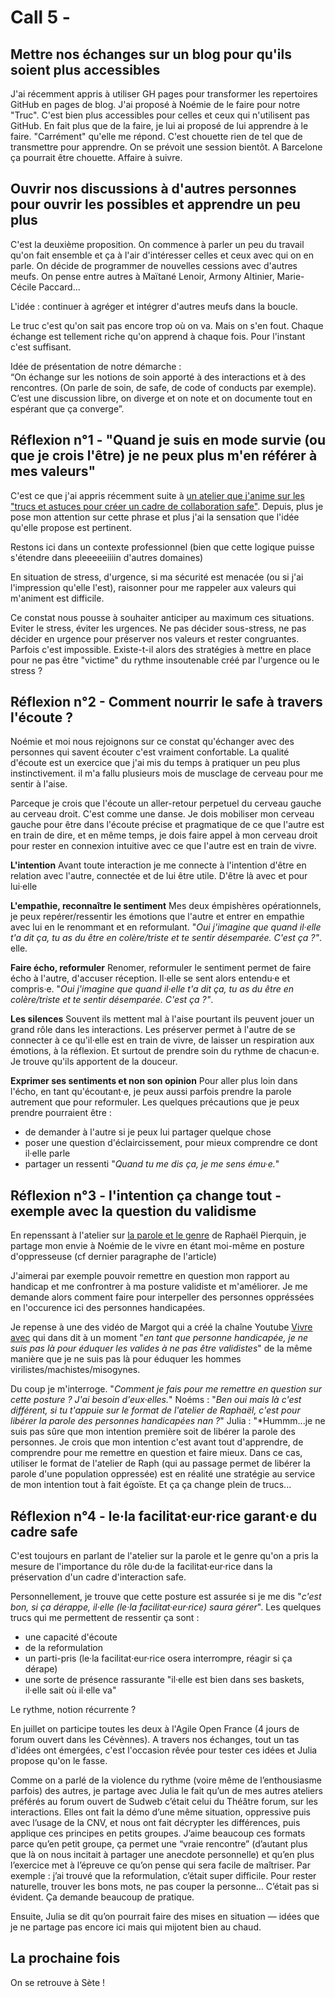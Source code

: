 # Call 5 - 

## Mettre nos échanges sur un blog pour qu'ils soient plus accessibles
J'ai récemment appris à utiliser GH pages pour transformer les repertoires GitHub en pages de blog. J'ai proposé à Noémie de le faire pour notre "Truc". C'est bien plus accessibles pour celles et ceux qui n'utilisent pas GitHub.
En fait plus que de la faire, je lui ai proposé de lui apprendre à le faire. 
"Carrément" qu'elle me répond. 
C'est chouette rien de tel que de transmettre pour apprendre. 
On se prévoit une session bientôt. A Barcelone ça pourrait être chouette.
Affaire à suivre.

## Ouvrir nos discussions à d'autres personnes pour ouvrir les possibles et apprendre un peu plus
C'est la deuxième proposition. On commence à parler un peu du travail qu'on fait ensemble et ça à l'air d'intéresser celles et ceux avec qui on en parle. On décide de programmer de nouvelles cessions avec d'autres meufs.  On pense entre autres à Maïtané Lenoir, Armony Altinier, Marie-Cécile Paccard...

L'idée : continuer à agréger et intégrer d'autres meufs dans la boucle. 

Le truc c'est qu'on sait pas encore trop où on va. Mais on s'en fout. Chaque échange est tellement riche qu'on apprend à chaque fois. Pour l'instant c'est suffisant.

Idée de présentation de notre démarche :  
“On échange sur les notions de soin apporté à des interactions et à des rencontres. (On parle de soin, de safe, de code of conducts par exemple). C’est une discussion libre, on diverge et on note et on documente tout en espérant que ça converge”.


## Réflexion n°1 - "Quand je suis en mode survie (ou que je crois l'être) je ne peux plus m'en référer à mes valeurs"
C'est ce que j'ai appris récemment suite à [un atelier que j'anime sur les "trucs et astuces pour créer un cadre de collaboration safe"](https://github.com/Julia-barbelane/des-conf-entre-meufs/blob/master/ressources/retour-d-exp%C3%A9rience-atelier-ju-truc-et-astuces-cadre-collaboration-safe.md). Depuis, plus je pose mon attention sur cette phrase et plus j'ai la sensation que l'idée qu'elle propose est pertinent.

Restons ici dans un contexte professionnel (bien que cette logique puisse s'étendre dans pleeeeeiiiin d'autres domaines)

En situation de stress, d'urgence, si ma sécurité est menacée (ou si j'ai l'impression qu'elle l'est), raisonner pour me rappeler aux valeurs qui m'animent est difficile.  

Ce constat nous pousse à souhaiter anticiper au maximum ces situations. Eviter le stress, éviter les urgences. Ne pas décider sous-stress, ne pas décider en urgence pour préserver nos valeurs et rester congruantes. Parfois c'est impossible. Existe-t-il alors des stratégies à mettre en place pour ne pas être "victime" du rythme insoutenable créé par l'urgence ou le stress ? 

## Réflexion n°2 - Comment nourrir le safe à travers l'écoute ? 
Noémie et moi nous rejoignons sur ce constat qu'échanger avec des personnes qui savent écouter c'est vraiment confortable. La qualité d'écoute est un exercice que j'ai mis du temps à pratiquer un peu plus instinctivement. il m'a fallu plusieurs mois de musclage de cerveau pour me sentir à l'aise. 

Parceque je crois que l'écoute un aller-retour perpetuel du cerveau gauche au cerveau droit. C'est comme une danse. Je dois mobiliser mon cerveau gauche pour être dans l'écoute précise et pragmatique de ce que l'autre est en train de dire, et en même temps, je dois faire appel à mon cerveau droit pour rester en connexion intuitive avec ce que l'autre est en train de vivre. 

**L'intention**
Avant toute interaction je me connecte à l'intention d'être en relation avec l'autre, connectée et de lui être utile. D'être là avec et pour lui·elle

**L'empathie, reconnaître le sentiment**
Mes deux émpishères opérationnels, je peux repérer/ressentir les émotions que l'autre et entrer en empathie avec lui en le renommant et en reformulant. "*Oui j'imagine que quand il·elle t'a dit ça, tu as du être en colère/triste et te sentir désemparée. C'est ça ?"*. 
elle.

**Faire écho, reformuler**
Renomer, reformuler le sentiment permet de faire écho à l'autre, d'accuser réception. Il·elle se sent alors entendu·e et compris·e. 
"*Oui j'imagine que quand il·elle t'a dit ça, tu as du être en colère/triste et te sentir désemparée. C'est ça ?"*. 

**Les silences**
Souvent ils mettent mal à l'aise pourtant ils peuvent jouer un grand rôle dans les interactions. Les préserver permet à l'autre de se connecter à ce qu'il·elle est en train de vivre, de laisser un respiration aux émotions, à la réflexion. Et surtout de prendre soin du rythme de chacun·e. Je trouve qu'ils apportent de la douceur.

**Exprimer ses sentiments et non son opinion**
Pour aller plus loin dans l'écho, en tant qu'écoutant·e, je peux aussi parfois prendre la parole autrement que pour reformuler. Les quelques précautions que je peux prendre pourraient être : 
- de demander à l'autre si je peux lui partager quelque chose
- poser une question d'éclaircissement, pour mieux comprendre ce dont il·elle parle
- partager un ressenti "*Quand tu me dis ça, je me sens ému·e.*"

## Réflexion n°3 - l'intention ça change tout - exemple avec la question du validisme
En repenssant à l'atelier sur [la parole et le genre](https://julia-barbelane.github.io/reflexions/chantiers/l-empathie-comme-moyen-de-reparation-l'exemple-avec-un-atelier-sur-la-parole-et-le-genre.html) de Raphaël Pierquin, je partage mon envie à Noémie de le vivre en étant moi-même en posture d'oppresseuse (cf dernier paragraphe de l'article)

J'aimerai par exemple pouvoir remettre en question mon rapport au handicap et me confrontrer à ma posture validiste et m'améliorer. Je me demande alors comment faire pour interpeller des personnes oppréssées en l'occurence ici des personnes handicapées. 

Je repense à une des vidéo de Margot qui a créé la chaîne Youtube [Vivre avec](https://www.youtube.com/channel/UCH3Hp3WAm0iGQBi_csusoUg) qui dans dit à un moment "*en tant que personne handicapée, je ne suis pas là pour éduquer les valides à ne pas être validistes*" de la même manière que je ne suis pas là pour éduquer les hommes virilistes/machistes/misogynes.

Du coup je m'interroge. "*Comment je fais pour me remettre en question sur cette posture ? J'ai besoin d'eux·elles.*"
Noéms : "*Ben oui mais là c'est différent, si tu t'appuie sur le format de l'atelier de Raphaël, c'est pour libérer la parole des personnes handicapées nan ?*"
Julia : "*Hummm...je ne suis pas sûre que mon intention première soit de libérer la parole des personnes. Je crois que mon intention c'est avant tout d'apprendre, de comprendre pour me remettre en question et faire mieux. Dans ce cas, utiliser le format de l'atelier de Raph (qui au passage permet de libérer la parole d'une population oppressée) est en réalité une stratégie au service de mon intention tout à fait égoïste. Et ça ça change plein de trucs...

## Réflexion n°4 - le·la facilitat·eur·rice garant·e du cadre safe
C'est toujours en parlant de l'atelier sur la parole et le genre qu'on a pris la mesure de l'importance du rôle du·de la facilitat·eur·rice dans la préservation d'un cadre d'interaction safe. 

Personnellement, je trouve que cette posture est assurée si je me dis "*c'est bon, si ça dérappe, il·elle (le·la facilitat·eur·rice) saura  gérer*". Les quelques trucs qui me permettent de ressentir ça sont :
- une capacité d'écoute
- de la reformulation
- un parti-pris (le·la facilitat·eur·rice osera interrompre, réagir si ça dérape)
- une sorte de présence rassurante "il·elle est bien dans ses baskets, il·elle sait où il·elle va"



Le rythme, notion récurrente ?

En juillet on participe toutes les deux à l'Agile Open France (4 jours de forum ouvert dans les Cévènnes). A travers nos échanges, tout un tas d'idées ont émergées, c'est l'occasion rêvée pour tester ces idées et Julia propose qu'on le fasse. 

Comme on a parlé de la violence du rythme (voire même de l’enthousiasme parfois) des autres, je partage avec Julia le fait qu’un de mes autres ateliers préférés au forum ouvert de Sudweb c’était celui du Théâtre forum, sur les interactions. Elles ont fait la démo d’une même situation, oppressive puis avec l’usage de la CNV, et nous ont fait décrypter les différences, puis applique ces principes en petits groupes.
J’aime beaucoup ces formats parce qu’en petit groupe, ça permet une “vraie rencontre” (d’autant plus que là on nous incitait à partager une anecdote personnelle) et qu’en plus l’exercice met à l’épreuve ce qu’on pense qui sera facile de maîtriser.
Par exemple : j’ai trouvé que la reformulation, c’était super difficile. Pour rester naturelle, trouver les bons mots, ne pas couper la personne… C’était pas si évident.
Ça demande beaucoup de pratique.

Ensuite, Julia se dit qu’on pourrait faire des mises en situation — idées que je ne partage pas encore ici mais qui mijotent bien au chaud.

## La prochaine fois
On se retrouve à Sète !








